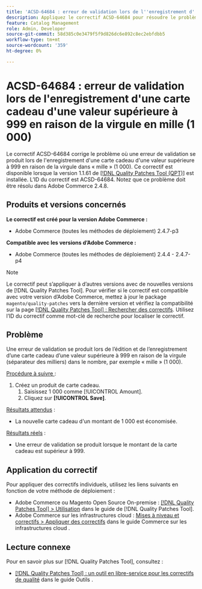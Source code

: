 ```yaml
---
title: 'ACSD-64684 : erreur de validation lors de l''enregistrement d''une carte cadeau d''une valeur supérieure à 999 en raison de la virgule en mille (1 000)'
description: Appliquez le correctif ACSD-64684 pour résoudre le problème Adobe Commerce où une erreur de validation se produit lors de l’enregistrement d’une carte cadeau d’une valeur supérieure à 999 en raison de la virgule « mille » (1 000).
feature: Catalog Management
role: Admin, Developer
source-git-commit: 58d385c0e3479f5f9d826dc6e892c8ec2ebfdbb5
workflow-type: tm+mt
source-wordcount: '359'
ht-degree: 0%

---
```



# ACSD-64684 : erreur de validation lors de l&#39;enregistrement d&#39;une carte cadeau d&#39;une valeur supérieure à 999 en raison de la virgule en mille (1 000)

Le correctif ACSD-64684 corrige le problème où une erreur de validation se produit lors de l&#39;enregistrement d&#39;une carte cadeau d&#39;une valeur supérieure à 999 en raison de la virgule dans « mille » (1 000). Ce correctif est disponible lorsque la version 1.1.61 de [[!DNL Quality Patches Tool (QPT)]](/help/tools/quality-patches-tool/quality-patches-tool-to-self-serve-quality-patches.md) est installée. L’ID du correctif est ACSD-64684. Notez que ce problème doit être résolu dans Adobe Commerce 2.4.8.

## Produits et versions concernés

**Le correctif est créé pour la version Adobe Commerce :**

* Adobe Commerce (toutes les méthodes de déploiement) 2.4.7-p3

**Compatible avec les versions d’Adobe Commerce :**

* Adobe Commerce (toutes les méthodes de déploiement) 2.4.4 - 2.4.7-p4

>[!NOTE]
>
>Le correctif peut s’appliquer à d’autres versions avec de nouvelles versions de [!DNL Quality Patches Tool]. Pour vérifier si le correctif est compatible avec votre version d’Adobe Commerce, mettez à jour le package `magento/quality-patches` vers la dernière version et vérifiez la compatibilité sur la page [[!DNL Quality Patches Tool] : Rechercher des correctifs](https://experienceleague.adobe.com/tools/commerce-quality-patches/index.html?lang=fr). Utilisez l’ID du correctif comme mot-clé de recherche pour localiser le correctif.

## Problème

Une erreur de validation se produit lors de l’édition et de l’enregistrement d’une carte cadeau d’une valeur supérieure à 999 en raison de la virgule (séparateur des milliers) dans le nombre, par exemple « mille » (1 000).

<u>Procédure à suivre </u> :

1. Créez un produit de carte cadeau.
   1. Saisissez 1 000 comme [!UICONTROL Amount].
   1. Cliquez sur **[!UICONTROL Save]**.

<u>Résultats attendus</u> :

* La nouvelle carte cadeau d&#39;un montant de 1 000 est économisée.

<u>Résultats réels</u> :

* Une erreur de validation se produit lorsque le montant de la carte cadeau est supérieur à 999.

## Application du correctif

Pour appliquer des correctifs individuels, utilisez les liens suivants en fonction de votre méthode de déploiement :

* Adobe Commerce ou Magento Open Source On-premise : [[!DNL Quality Patches Tool] > Utilisation](/help/tools/quality-patches-tool/usage.md) dans le guide de [!DNL Quality Patches Tool].
* Adobe Commerce sur les infrastructures cloud : [Mises à niveau et correctifs > Appliquer des correctifs](https://experienceleague.adobe.com/docs/commerce-cloud-service/user-guide/develop/upgrade/apply-patches.html?lang=fr) dans le guide Commerce sur les infrastructures cloud .

## Lecture connexe

Pour en savoir plus sur [!DNL Quality Patches Tool], consultez :

* [[!DNL Quality Patches Tool] : un outil en libre-service pour les correctifs de qualité](/help/tools/quality-patches-tool/quality-patches-tool-to-self-serve-quality-patches.md) dans le guide Outils .
